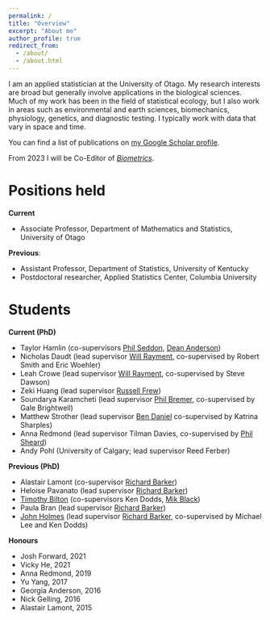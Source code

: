 ```yaml
---
permalink: /
title: "Overview"
excerpt: "About me"
author_profile: true
redirect_from: 
  - /about/
  - /about.html
---
```


I am an applied statistician at the University of Otago.  My research interests are broad but generally involve applications in the biological sciences.  Much of my work has been in the field of statistical ecology, but I also work in areas such as environmental and earth sciences, biomechanics, physiology, genetics, and diagnostic testing.  I typically work with data that vary in space and time.

You can find a list of publications on [my Google Scholar profile](https://scholar.google.com/citations?user=8B9cr68AAAAJ&hl=en).

From 2023 I will be Co-Editor of [_Biometrics_](https://onlinelibrary.wiley.com/journal/15410420).  




Positions held
======

**Current** 
- Associate Professor, Department of Mathematics and Statistics, University of Otago

**Previous**: 
- Assistant Professor, Department of Statistics, University of Kentucky
- Postdoctoral researcher, Applied Statistics Center, Columbia University


Students
=======

**Current (PhD)**
- Taylor Hamlin (co-supervisors [Phil Seddon](https://www.otago.ac.nz/zoology/staff/otago008934.html), [Dean Anderson](https://www.landcareresearch.co.nz/about/people/staff-details?id=YW5kZXJzb25k))
- Nicholas Daudt (lead supervisor [Will Rayment](https://www.otago.ac.nz/marinescience/people/staff/willrayment.html), co-supervised by Robert Smith and Eric Woehler)
- Leah Crowe (lead supervisor [Will Rayment](https://www.otago.ac.nz/marinescience/people/staff/willrayment.html), co-supervised by Steve Dawson)
- Zeki Huang (lead supervisor [Russell Frew](https://www.otago.ac.nz/chemistry/people/otago668203.html))
- Soundarya Karamcheti (lead supervisor [Phil Bremer](https://www.otago.ac.nz/food-science/staff/otago081267.html), co-supervised by Gale Brightwell)
- Matthew Strother (lead supervisor [Ben Daniel](https://www.otago.ac.nz/hedc/people/otago615493.html) co-supervised by Katrina Sharples)
- Anna Redmond (lead supervisor Tilman Davies, co-supervised by [Phil Sheard](https://www.otago.ac.nz/bhrc/staff/otago040510.html))
- Andy Pohl (University of Calgary; lead supervisor Reed Ferber)


**Previous (PhD)**
- Alastair Lamont (co-supervisor [Richard Barker](https://www.otago.ac.nz/sciences/contacts/pvc-office/index.html#PVC))
- Heloise Pavanato (lead supervisor [Richard Barker](https://www.otago.ac.nz/sciences/contacts/pvc-office/index.html#PVC))
- [Timothy Bilton](https://www.otago.ac.nz/sciences/research/student/index.html#2020theses) (co-supervisors Ken Dodds, [Mik Black](https://www.otago.ac.nz/biochemistry/people/profile/index.html?id=352]))
- Paula Bran (lead supervisor [Richard Barker](https://www.otago.ac.nz/sciences/contacts/pvc-office/index.html#PVC))
- [John Holmes](https://www.otago.ac.nz/sciences/research/student/index.html#2018theses) (lead supervisor [Richard Barker](https://www.otago.ac.nz/sciences/contacts/pvc-office/index.html#PVC), co-supervised by Michael Lee and Ken Dodds)

**Honours**
- Josh Forward, 2021
- Vicky He, 2021
- Anna Redmond, 2019
- Yu Yang, 2017
- Georgia Anderson, 2016
- Nick Gelling, 2016
- Alastair Lamont, 2015